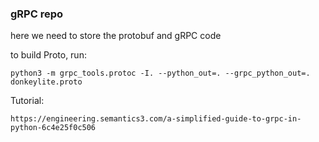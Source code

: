 ### gRPC repo

here we need to store the protobuf and gRPC code

to build Proto, run:

```
python3 -m grpc_tools.protoc -I. --python_out=. --grpc_python_out=. donkeylite.proto
```

Tutorial:
```
https://engineering.semantics3.com/a-simplified-guide-to-grpc-in-python-6c4e25f0c506
```